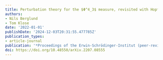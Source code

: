 ```yaml
---
title: Perturbation theory for the $Φ^4_3$ measure, revisited with Hopf algebras
authors:
- Nils Berglund
- Tom Klose
date: '2022-01-01'
publishDate: '2024-12-03T20:31:55.477785Z'
publication_types:
- article-journal
publication: '*Proceedings of the Erwin-Schrödinger-Institut (peer-reviewed), to appear*'
doi: https://doi.org/10.48550/arXiv.2207.08555
---
```


